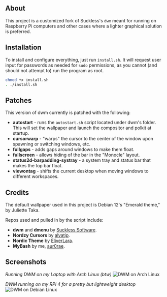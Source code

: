 ## About
This project is a customized fork of Suckless's `dwm` meant for running on Raspberry Pi computers and other cases where a lighter graphical solution is preferred.

## Installation
To install and configure everything, just run `install.sh`. It will request user input for passwords as needed for `sudo` permissions, as you cannot (and should not attempt to) run the program as root.
```bash
chmod +x install.sh
. ./install.sh
```

## Patches
This version of dwm currently is patched with the following:
- **autostart** - runs the `autostart.sh` script located under dwm's folder. This will set the wallpaper and launch the compositor and polkit at startup.
- **cursorwarp** - "warps" the cursor to the center of the window upon spawning or switching windows, etc.
- **fullgaps** - adds gaps around windows to make them float.
- **fullscreen** - allows hiding of the bar in the "Monocle" layout.
- **status2d-barpadding-systray** - a system tray and status bar that makes the top bar float.
- **viewontag** - shifts the current desktop when moving windows to different workspaces.

## Credits
The default wallpaper used in this project is Debian 12's "Emerald theme," by Juliette Taka.

Repos used and pulled in by the script include:
- **dwm** and **dmenu** by [Suckless Software](https://suckless.org/).
- **Nordzy Cursors** by [alvatip](https://github.com/guillaumeboehm/Nordzy-cursors).
- **Nordic Theme** by [EliverLara](https://github.com/EliverLara/Nordic).
- **MyBash** by me, [aur0rae](https://github.com/aur0rae/MyBash).

## Screenshots
*Running DWM on my Laptop with Arch Linux (btw)*
<img alt="DWM on Arch Linux" src="https://github.com/aurorae-nb/RoWM/blob/main/res/arch-dwm.png">

*DWM running on my RPi 4 for a pretty but lightweight desktop*
<img alt="DWM on Debian Linux" src="https://github.com/aurorae-nb/RoWM/blob/main/res/debian-dwm.png">
